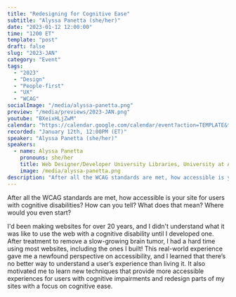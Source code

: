 ```yaml
---
title: "Redesigning for Cognitive Ease"
subtitle: "Alyssa Panetta (she/her)"
date: "2023-01-12 12:00:00"
time: "1200 ET"
template: "post"
draft: false
slug: "2023-JAN"
category: "Event"
tags:
  - "2023"
  - "Design"
  - "People-first"
  - "UX"
  - "WCAG"
socialImage: "/media/alyssa-panetta.png"
preview: "/media/previews/2023-JAN.png"
youtube: "BXeixHLjZwM"
calendar: "https://calendar.google.com/calendar/event?action=TEMPLATE&tmeid=NmZuNTM1M2VkNGZwaWFpZzlsZHFja3BvajkgdGVhbUBhMTF5dGFsa3MuY29t&tmsrc=team%40a11ytalks.com"
recorded: "January 12th, 12:00PM (ET)"
speaker: "Alyssa Panetta (she/her)"
speakers:
  - name: Alyssa Panetta
    pronouns: she/her
    title: Web Designer/Developer University Libraries, University at Albany
    image: /media/alyssa-panetta.png
description: "After all the WCAG standards are met, how accessible is your site for users with cognitive disabilities? How can you tell? What does that mean? Where would you even start?"
---
```

After all the WCAG standards are met, how accessible is your site for users with cognitive disabilities? How can you tell? What does that mean? Where would you even start?

I'd been making websites for over 20 years, and I didn't understand what it was like to use the web with a cognitive disability until I developed one. After treatment to remove a slow-growing brain tumor, I had a hard time using most websites, including the ones I built! This real-world experience gave me a newfound perspective on accessibility, and I learned that there’s no better way to understand a user’s experience than living it. It also motivated me to learn new techniques that provide more accessible experiences for users with cognitive impairments and redesign parts of my sites with a focus on cognitive ease.

